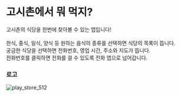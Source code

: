 # 고시촌에서 뭐 먹지?
고시촌의 식당을 한번에 찾아볼 수 있는 앱입니다!
<br><br>
한식, 중식, 일식, 양식 등 원하는 음식의 종류를 선택하면 식당의 목록이 뜹니다.<br>
궁금한 식당을 선택하면 전화번호, 영업 시간, 주소와 지도가 뜹니다.<br>
전화번호를 클릭하면 전화를 걸 수 있도록 전화 앱으로 넘어갑니다.
<br>
### 로고 
![play_store_512](https://user-images.githubusercontent.com/80023397/145336031-32bca7c3-9efe-46f6-8472-8347ba166497.png)
